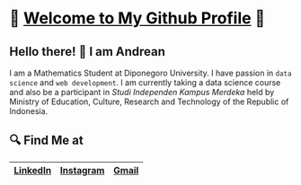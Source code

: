 # 📢 [<span style="color:black; text-decoration:none">Welcome to My Github Profile</span>](http://github.com/andreanynthn) 🔗
## Hello there! 👋 I am Andrean
I am a Mathematics Student at Diponegoro University. I have passion in `data science` and `web development`. I am currently taking a data science course and also be a participant in *Studi Independen Kampus Merdeka* held by Ministry of Education, Culture, Research and Technology of the Republic of Indonesia.

## 🔍 Find Me at
|[LinkedIn](https://www.linkedin.com/in/andreanynthn)|[Instagram](https://instagram.com/andreanynthn)|[Gmail](mailto:and21yonathan@gmail.com)|
| ------------ | ------------ | ------------ |
